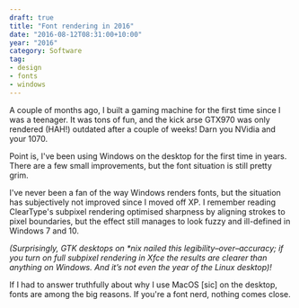 ```yaml
---
draft: true
title: "Font rendering in 2016"
date: "2016-08-12T08:31:00+10:00"
year: "2016"
category: Software
tag:
- design
- fonts
- windows
---
```

A couple of months ago, I built a gaming machine for the first time since I was a teenager. It was tons of fun, and the kick arse GTX970 was only rendered (HAH!) outdated after a couple of weeks! Darn you NVidia and your 1070.

Point is, I've been using Windows on the desktop for the first time in years. There are a few small improvements, but the font situation is still pretty grim.

I've never been a fan of the way Windows renders fonts, but the situation has subjectively not improved since I moved off XP. I remember reading ClearType's subpixel rendering optimised sharpness by aligning strokes to pixel boundaries, but the effect still manages to look fuzzy and ill-defined in Windows 7 and 10.

<p style="font-style:italic">(Surprisingly, GTK desktops on *nix nailed this legibility–over–accuracy; if you turn on full subpixel rendering in Xfce the results are clearer than anything on Windows. And it’s not even the year of the Linux desktop)!</p>

If I had to answer truthfully about why I use MacOS [sic] on the desktop, fonts are among the big reasons. If you're a font nerd, nothing comes close.

